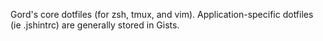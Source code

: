 Gord's core dotfiles (for zsh, tmux, and vim). Application-specific dotfiles (ie .jshintrc) are generally stored in Gists.
